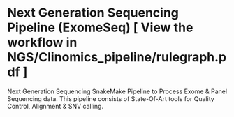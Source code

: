 # Next Generation Sequencing Pipeline (ExomeSeq) [ View the workflow in NGS/Clinomics_pipeline/rulegraph.pdf ]
Next Generation Sequencing
SnakeMake Pipeline to Process Exome & Panel Sequencing data.
This pipeline consists of State-Of-Art tools for Quality Control, Alignment & SNV calling.
